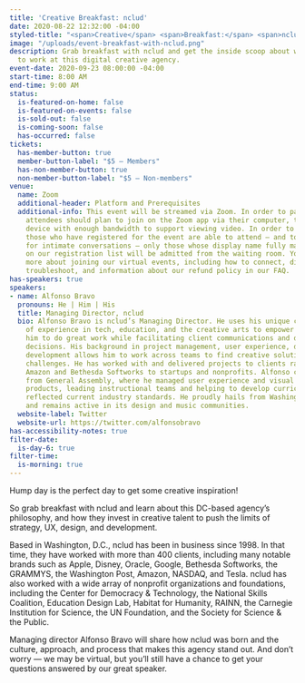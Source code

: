 ```yaml
---
title: 'Creative Breakfast: nclud'
date: 2020-08-22 12:32:00 -04:00
styled-title: "<span>Creative</span> <span>Breakfast:</span> <span>nclud</span>"
image: "/uploads/event-breakfast-with-nclud.png"
description: Grab breakfast with nclud and get the inside scoop about what it's like
  to work at this digital creative agency.
event-date: 2020-09-23 08:00:00 -04:00
start-time: 8:00 AM
end-time: 9:00 AM
status:
  is-featured-on-home: false
  is-featured-on-events: false
  is-sold-out: false
  is-coming-soon: false
  has-occurred: false
tickets:
  has-member-button: true
  member-button-label: "$5 — Members"
  has-non-member-button: true
  non-member-button-label: "$5 — Non-members"
venue:
  name: Zoom
  additional-header: Platform and Prerequisites
  additional-info: This event will be streamed via Zoom. In order to participate fully,
    attendees should plan to join on the Zoom app via their computer, tablet, or mobile
    device with enough bandwidth to support viewing video. In order to ensure only
    those who have registered for the event are able to attend — and to create space
    for intimate conversations — only those whose display name fully matches the name
    on our registration list will be admitted from the waiting room. You can find
    more about joining our virtual events, including how to connect, directions to
    troubleshoot, and information about our refund policy in our FAQ.
has-speakers: true
speakers:
- name: Alfonso Bravo
  pronouns: He | Him | His
  title: Managing Director, nclud
  bio: Alfonso Bravo is nclud’s Managing Director. He uses his unique combination
    of experience in tech, education, and the creative arts to empower those around
    him to do great work while facilitating client communications and data-driven
    decisions. His background in project management, user experience, design, and
    development allows him to work across teams to find creative solutions to design
    challenges. He has worked with and delivered projects to clients ranging from
    Amazon and Bethesda Softworks to startups and nonprofits. Alfonso came to nclud
    from General Assembly, where he managed user experience and visual design educational
    products, leading instructional teams and helping to develop curriculums that
    reflected current industry standards. He proudly hails from Washington, D.C.,
    and remains active in its design and music communities.
  website-label: Twitter
  website-url: https://twitter.com/alfonsobravo
has-accessibility-notes: true
filter-date:
  is-day-6: true
filter-time:
  is-morning: true
---
```


Hump day is the perfect day to get some creative inspiration!

So grab breakfast with nclud and learn about this DC-based agency’s philosophy, and how they invest in creative talent to push the limits of strategy, UX, design, and development. 

Based in Washington, D.C., nclud has been in business since 1998. In that time, they have worked with more than 400 clients, including many notable brands such as Apple, Disney, Oracle, Google, Bethesda Softworks, the GRAMMYS, the Washington Post, Amazon, NASDAQ, and Tesla. nclud has also worked with a wide array of nonprofit organizations and foundations, including the Center for Democracy & Technology, the National Skills Coalition, Education Design Lab, Habitat for Humanity, RAINN, the Carnegie Institution for Science, the UN Foundation, and the Society for Science & the Public.

Managing director Alfonso Bravo will share how nclud was born and the culture, approach, and process that makes this agency stand out. And don’t worry — we may be virtual, but you’ll still have a chance to get your questions answered by our great speaker.